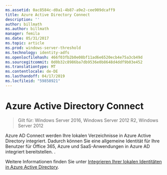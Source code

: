 ```yaml
---
ms.assetid: 0ac8584c-d0a1-4b87-a9e2-cee909dcaff9
title: Azure Active Directory Connect
description: ''
author: billmath
ms.author: billmath
manager: femila
ms.date: 05/31/2017
ms.topic: article
ms.prod: windows-server-threshold
ms.technology: identity-adfs
ms.openlocfilehash: 466f03fb2b0e08bf11ad6e6520ecb4e75a3cb49d
ms.sourcegitcommit: 0d0b32c8986ba7db9536e0b8648d4ddf9b03e452
ms.translationtype: MT
ms.contentlocale: de-DE
ms.lasthandoff: 04/17/2019
ms.locfileid: "59858921"
---
```

# <a name="azure-active-directory-connect"></a>Azure Active Directory Connect

>Gilt für: Windows Server 2016, Windows Server 2012 R2, Windows Server 2012

Azure AD Connect werden Ihre lokalen Verzeichnisse in Azure Active Directory integriert. Dadurch können Sie eine allgemeine Identität für Ihre Benutzer für Office 365, Azure und SaaS-Anwendungen in Azure AD integriert bereitstellen. .  
  
Weitere Informationen finden Sie unter [Integrieren Ihrer lokalen Identitäten in Azure Active Directory](https://azure.microsoft.com/documentation/articles/active-directory-aadconnect/).  
  

